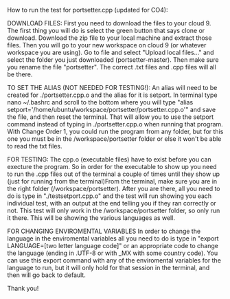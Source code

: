 How to run the test for portsetter.cpp (updated for CO4):

DOWNLOAD FILES:
First you need to download the files to your cloud 9. The first thing you will do 
is select the green button that says clone or download. Download the zip file to
your local machine and extract those files. Then you will go to your new workspace
on cloud 9 (or whatever workspace you are using). Go to file and select "Upload 
local files..." and select the folder you just downloaded (portsetter-master). Then
make sure you rename the file "portsetter". The correct .txt files and .cpp files 
will all be there. 

TO SET THE ALIAS (NOT NEEDED FOR TESTING!):
An alias will need to be created for ./portsetter.cpp.o and the alias for it is 
setport. In terminal type nano ~/.bashrc and scroll to the bottom where you will 
type "alias setport='/home/ubuntu/workspace/portsetter/portsetter.cpp.o'"
and save the file, and then reset the terminal. That will allow you to use the 
setport command instead of typing in ./portsetter.cpp.o when running that program.
With Change Order 1, you could run the program from any folder, but for this one
you must be in the /workspace/portsetter folder or else it won't be able to read
the txt files.

FOR TESTING: 
The cpp.o (executable files) have to exist before you can execture the program. 
So in order for the executable to show up you need to run the .cpp files out of
the terminal a couple of times until they show up (just for running from the 
terminal)From the terminal, make sure you are in the right folder (/workspace/portsetter).
After you are there, all you need to do is type in "./testsetport.cpp.o" and the test 
will run showing you each individual test, with an output at the end telling you 
if they ran correctly or not. This test will only work in the /workspace/portsetter
folder, so only run it there. This will be showing the various languages as well.

FOR CHANGING ENVIROMENTAL VARIABLES
In order to change the language in the enviromental variables all you need to do
is type in "export LANGUAGE=[two letter language code]" or an appropriate code
to change the language (ending in .UTF-8 or with _MX with some country code).
You can use this export command with any of the enviromental variables for the
language to run, but it will only hold for that session in the terminal, and then
will go back to default.

Thank you!
